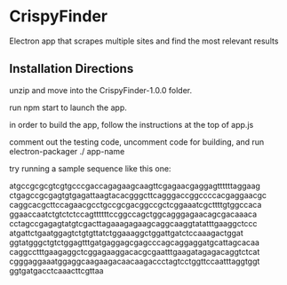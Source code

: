 # CrispyFinder

Electron app that scrapes multiple sites and find the most relevant results


## Installation Directions
unzip and move into the CrispyFinder-1.0.0 folder.

run npm start to launch the app.

in order to build the app, follow the instructions at the top of app.js

comment out the testing code, uncomment code for building, and run electron-packager ./ app-name
  
try running a sample sequence like this one:

atgccgcgcgtcgtgcccgaccagagaagcaagttcgagaacgaggagttttttaggaag
ctgagccgcgagtgtgagattaagtacacgggcttcagggaccggccccacgaggaacgc
caggcacgcttccagaacgcctgccgcgacggccgctcggaaatcgcttttgtggccaca
ggaaccaatctgtctctccagttttttccggccagctggcagggagaacagcgacaaaca
cctagccgagagtatgtcgacttagaaagagaagcaggcaaggtatatttgaaggctccc
atgattctgaatggagtctgtgttatctggaaaggctggattgatctccaaagactggat
ggtatgggctgtctggagtttgatgaggagcgagcccagcaggaggatgcattagcacaa
caggcctttgaagaggctcggagaaggacacgcgaatttgaagatagagacaggtctcat
cgggaggaaatggaggcaagaagacaacaagaccctagtcctggttccaatttaggtggt
ggtgatgacctcaaacttcgttaa

